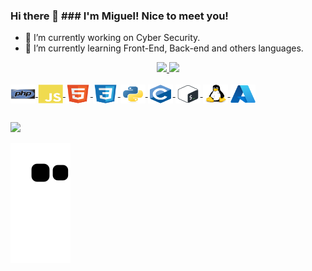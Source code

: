 ### Hi there 👋 ### I'm Miguel! Nice to meet you!

- 🔭 I’m currently working on Cyber Security.
- 🌱 I’m currently learning Front-End, Back-end and others languages.

<div align="center">
  <a href="https://github.com/Gh0s7j0k3r">
  <img height="180em" src="https://github-readme-stats.vercel.app/api?username=Gh0s7j0k3r&show_icons=true&theme=tokyonight&include_all_commits=true&count_private=true"/>
  <img height="180em" src="https://github-readme-stats.vercel.app/api/top-langs/?username=Gh0s7j0k3r&layout=compact&langs_count=7&theme=tokyonight"/>
</div>
<div style="display: inline_block"><br>
  <img align="center" alt="Miguel-PHP" height="30" width="40" src="https://raw.githubusercontent.com/devicons/devicon/master/icons/php/php-original.svg">
  <img align="center" alt="Miguel-Js" height="30" width="40" src="https://raw.githubusercontent.com/devicons/devicon/master/icons/javascript/javascript-plain.svg">
  <img align="center" alt="Miguel-HTML" height="30" width="40" src="https://raw.githubusercontent.com/devicons/devicon/master/icons/html5/html5-original.svg">
  <img align="center" alt="Miguel-CSS" height="30" width="40" src="https://raw.githubusercontent.com/devicons/devicon/master/icons/css3/css3-original.svg">
  <img align="center" alt="Miguel-Python" height="30" width="40" src="https://raw.githubusercontent.com/devicons/devicon/master/icons/python/python-original.svg">
  <img align="center" alt="Miguel-C" height="30" width="40" src="https://raw.githubusercontent.com/devicons/devicon/master/icons/c/c-original.svg">
  <img align="center" alt="Miguel-Bash" height="30" width="40" src="https://raw.githubusercontent.com/devicons/devicon/master/icons/bash/bash-original.svg">
  <img align="center" alt="Miguel-Linux" height="30" width="40" src="https://raw.githubusercontent.com/devicons/devicon/master/icons/linux/linux-original.svg">
  <img align="center" alt="Miguel-Azure" height="30" width="40" src="https://raw.githubusercontent.com/devicons/devicon/master/icons/azure/azure-original.svg">
</div>
  
##
  
<div> 
  <a href="https://www.linkedin.com/in/miguelmoises/" target="_blank"><img src="https://img.shields.io/badge/-LinkedIn-%230077B5?style=for-the-badge&logo=linkedin&logoColor=white" target="_blank"></a> 
 
  ![Snake animation](https://github.com/Gh0s7j0k3r/Gh0s7j0k3r/blob/output/github-contribution-grid-snake.svg)
 
</div>
